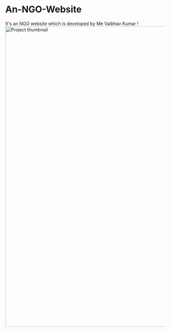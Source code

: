# An-NGO-Website
It's an NGO website which is developed by Me Vaibhav Kumar
!<img width="940" alt="Project thumbnail" src="https://github.com/user-attachments/assets/d79b58e0-c140-4272-8769-e24549e62f4d">
